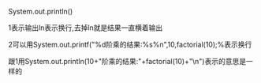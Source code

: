 System.out.println()

1表示输出ln表示换行,去掉ln就是结果一直横着输出

2可以用System.out.printf("%d阶乘的结果:%s%n",10,factorial(10);%表示换行

跟1用System.out.println(10+"阶乘的结果:"+factorial(10)+"\n")表示的意思是一样的